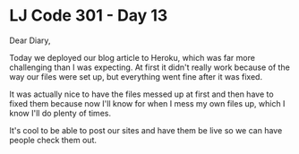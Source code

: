 # LJ Code 301 - Day 13

Dear Diary,

Today we deployed our blog article to Heroku, which was far more challenging than I was expecting. At first it didn't really work because of the way our files were set up, but everything went fine after it was fixed.

It was actually nice to have the files messed up at first and then have to fixed them because now I'll know for when I mess my own files up, which I know I'll do plenty of times.

It's cool to be able to post our sites and have them be live so we can have people check them out.
